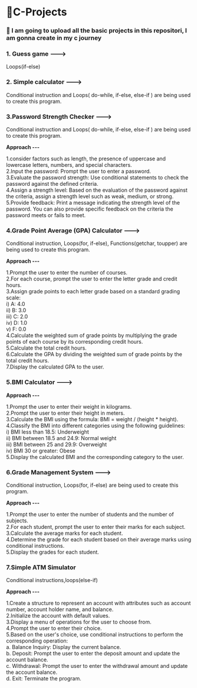 # 🚀C-Projects

<h3><b>🎯 I am going to upload all the basic projects in this repositori, I am gonna create in my c journey </b></h3>

<h3>1. Guess game ---></h3>

Loops(if-else) 

<h3>2. Simple calculator ---></h3> 

Conditional instruction and Loops( do-while, if-else, else-if ) are being used to create this program.

<h3>3.Password Strength Checker ---></h3>

Conditional instruction and Loops( do-while, if-else, else-if ) are being used to create this program.

<b>Approach ---</b>

1.consider factors such as length, the presence of uppercase and lowercase letters, numbers, and special characters.<br>
2.Input the password: Prompt the user to enter a password.<br>
3.Evaluate the password strength: Use conditional statements to check the password against the defined criteria.<br>
4.Assign a strength level: Based on the evaluation of the password against the criteria, assign a strength level such as weak, medium, or strong.<br>
5.Provide feedback: Print a message indicating the strength level of the password. You can also provide specific feedback on the criteria the password meets or fails to meet.

<h3>4.Grade Point Average (GPA) Calculator ---></h3>

Conditional instruction, Loops(for, if-else), Functions(getchar, toupper) are being used to create this program.

<b>Approach ---</b>

1.Prompt the user to enter the number of courses.<br>
2.For each course, prompt the user to enter the letter grade and credit hours.<br>
3.Assign grade points to each letter grade based on a standard grading scale:<br>
i) A: 4.0<br>
ii) B: 3.0<br>
iii) C: 2.0<br>
iv) D: 1.0<br>
v) F: 0.0<br>
4.Calculate the weighted sum of grade points by multiplying the grade points of each course by its corresponding credit hours.<br>
5.Calculate the total credit hours.<br>
6.Calculate the GPA by dividing the weighted sum of grade points by the total credit hours.<br>
7.Display the calculated GPA to the user.<br>

<h3>5.BMI Calculator ---></h3>

<b>Approach ---</b>

1.Prompt the user to enter their weight in kilograms.<br>
2.Prompt the user to enter their height in meters.<br>
3.Calculate the BMI using the formula: BMI = weight / (height * height).<br>
4.Classify the BMI into different categories using the following guidelines:<br>
i) BMI less than 18.5: Underweight<br>
ii) BMI between 18.5 and 24.9: Normal weight<br>
iii) BMI between 25 and 29.9: Overweight<br>
iv) BMI 30 or greater: Obese<br>
5.Display the calculated BMI and the corresponding category to the user.<br>

<h3>6.Grade Management System ---></h3>

Conditional instruction, Loops(for, if-else) are being used to create this program.

<b>Approach ---</b>

1.Prompt the user to enter the number of students and the number of subjects.<br>
2.For each student, prompt the user to enter their marks for each subject.<br>
3.Calculate the average marks for each student.<br>
4.Determine the grade for each student based on their average marks using conditional instructions.<br>
5.Display the grades for each student.<br>

<h3>7.Simple ATM Simulator</h3>

Conditional instructions,loops(else-if)

<b>Approach ---</b>

1.Create a structure to represent an account with attributes such as account number, account holder name, and balance.<br>
2.Initialize the account with default values.<br>
3.Display a menu of operations for the user to choose from.<br>
4.Prompt the user to enter their choice.<br>
5.Based on the user's choice, use conditional instructions to perform the corresponding operation:<br>
a. Balance Inquiry: Display the current balance.<br>
b. Deposit: Prompt the user to enter the deposit amount and update the account balance.<br>
c. Withdrawal: Prompt the user to enter the withdrawal amount and update the account balance.<br>
d. Exit: Terminate the program.<br>
